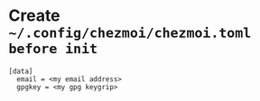 # Create `~/.config/chezmoi/chezmoi.toml before init`
```
[data]
  email = <my email address>
  gpgkey = <my gpg keygrip>
```
